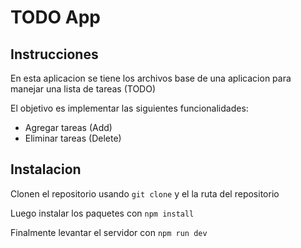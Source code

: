 # TODO App

## Instrucciones
En esta aplicacion se tiene los archivos base de una aplicacion para manejar una lista de tareas (TODO)


El objetivo es implementar las siguientes funcionalidades:
- Agregar tareas (Add)
- Eliminar tareas (Delete)

## Instalacion
Clonen el repositorio usando `git clone` y el la ruta del repositorio

Luego instalar los paquetes con `npm install`

Finalmente levantar el servidor con 
`npm run dev`


